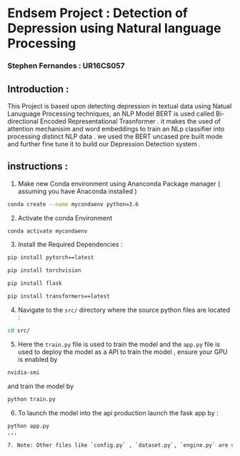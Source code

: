 

# Endsem Project : Detection of Depression using Natural language Processing 

### Stephen Fernandes : UR16CS057

## Introduction :
 This Project is based upon detecting depression in textual data using Natual Lanuguage Processing techniques, an NLP Model BERT is used called Bi-directional Encoded Representational Trasnformer . it makes the used of attention mechanisim and word embeddings to train an NLp classifier into processing distinct NLP data . 
we used the BERT uncased pre built mode and further fine tune it to build our Depression Detection system . 

## instructions :
1. Make new Conda environment using Ananconda Package manager ( assuming you have Anaconda installed )
```bash
conda create --name mycondaenv python=3.6
```

 2. Activate the conda Environment 
```bash
conda activate mycondaenv
```

3. Install the Required Dependencies :
```bash
pip install pytorch==latest
```
```bash
pip install torchvision
```

```bash
pip install flask
```

```bash
pip install transformers==latest
```

 4. Navigate to the `src/` directory where the source python files are located : 
```bash
cd src/
```

5. Here the `train.py` file is used to train the model and the `app.py` file is used to deploy the model as a API 
to train the model , ensure your GPU is enabled by 
```bash 
nvidia-smi
```

and train the model by 

```bash
python train.py
```

6. To launch the model into the api production launch the fask app by :
 ```bash
python app.py
,,,

7. Note: Other files like `config.py` , `dataset.py`, `engine.py` are utility files that can be used to change and alter the Model configurations and arcitecture 

